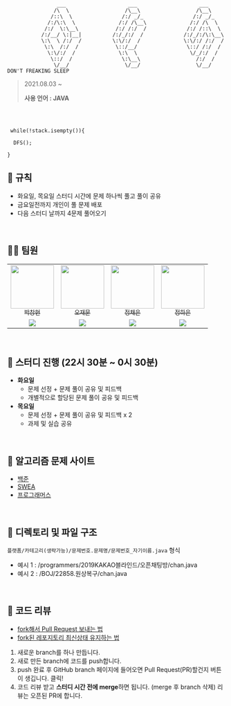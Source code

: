 ```
                ___                    ___                    ___     
               /\  \                  /\__\                  /\__\    
              /::\  \                /:/ _/_                /:/ _/_   
             /:/\:\  \              /:/ /\__\              /:/ /\  \  
            /:/  \:\__\            /:/ /:/  /             /:/ /::\  \ 
           /:/__/ \:|__|          /:/_/:/  /             /:/_/:/\:\__\
           \:\  \ /:/  /          \:\/:/  /              \:\/:/ /:/  /
            \:\  /:/  /            \::/__/                \::/ /:/  / 
             \:\/:/  /              \:\  \                 \/_/:/  /  
              \::/  /                \:\__\                  /:/  /   
               \/__/                  \/__/                  \/__/                DON'T FREAKING SLEEP
```

> 2021.08.03 ~  
> 
> **사용 언어 : JAVA**
<br>  

```

 while(!stack.isempty()){
  
  DFS();

}
 ```

## :pencil: 규칙 
- 화요일, 목요일 스터디 시간에 문제 하나씩 풀고 풀이 공유
- 금요일전까지 개인이 풀 문제 배포
- 다음 스터디 날까지 4문제 풀어오기   
<br>  

## 🙋‍♂️ 팀원
<table>
  <tr>
    <td align="center">
      <a href="https://github.com/BusChanny">
        <img src="https://avatars.githubusercontent.com/u/80505099?v=4" width="100px;" alt=""/>
        <br />
        <sub>박창현</sub>
      </a>
    </td>
    <td align="center">
      <a href="https://github.com/DECOY-DUCK">
        <img src="https://user-images.githubusercontent.com/51963264/135501324-19b47ac6-2a50-4a58-9ead-ef203e1bf308.jpg" width="100px;" alt=""/>
        <br />
        <sub>오재문</sub>
      </a>
    </td>
    <td align="center">
      <a href="https://github.com/Chae-EunJeong">
        <img src="https://avatars.githubusercontent.com/u/68576770?v=4" width="100px;" alt=""/>
        <br />
        <sub>정채은</sub>
      </a>
    </td>
    <td align="center">
      <a href="https://github.com/Haeun-Jung">
        <img src="https://avatars.githubusercontent.com/u/53832553?v=4" width="100px;" alt=""/>
        <br />
        <sub>정하은</sub>
      </a>
    </td>
  </tr>
  <tr>
    <td align="center">
      <img src="http://mazassumnida.wtf/api/mini/generate_badge?boj=pch1656">
    </td>
    <td align="center">
      <img src="http://mazassumnida.wtf/api/mini/generate_badge?boj=tph01198">
    </td>
    <td align="center">
      <img src="http://mazassumnida.wtf/api/mini/generate_badge?boj=procdso">
    </td>
    <td align="center">
      <img src="http://mazassumnida.wtf/api/mini/generate_badge?boj=gkdms325">
    </td>
  </tr>
</table>
<br>  

## 🌷 스터디 진행 (22시 30분 ~ 0시 30분)
- **화요일** 
   - 문제 선정 + 문제 풀이 공유 및 피드백
   - 개별적으로 할당된 문제 풀이 공유 및 피드백 
- **목요일**
   - 문제 선정 +  문제 풀이 공유 및 피드백 x 2
   - 과제 및 실습 공유
<br>  

## 📙 알고리즘 문제 사이트
- [백준](https://www.acmicpc.net/)
- [SWEA](https://swexpertacademy.com/main/main.do)
- [프로그래머스](https://programmers.co.kr/learn/challenges)
<br>  

## 🌱 디렉토리 및 파일 구조
`플랫폼/카테고리(생략가능)/문제번호.문제명/문제번호_자기이름.java` 형식
- 예시 1 : /programmers/2019KAKAO블라인드/오픈채팅방/chan.java
- 예시 2 : /BOJ/22858.원상복구/chan.java
<br>  

## 🥕 코드 리뷰  
- [fork해서 Pull Request 보내는 법](https://wayhome25.github.io/git/2017/07/08/git-first-pull-request-story/)  
- [fork된 레포지토리 최신상태 유지하는 법](https://jybaek.tistory.com/775)   

1) 새로운 branch를 하나 만듭니다.  
2) 새로 만든 branch에 코드를 push합니다.  
3) push 완료 후 GitHub branch 페이지에 들어오면 Pull Request(PR)할건지 버튼이 생깁니다. 클릭!
4) 코드 리뷰 받고 <b>스터디 시간 전에 merge</b>하면 됩니다. (merge 후 branch 삭제)
리뷰는 오픈된 PR에 합니다.
